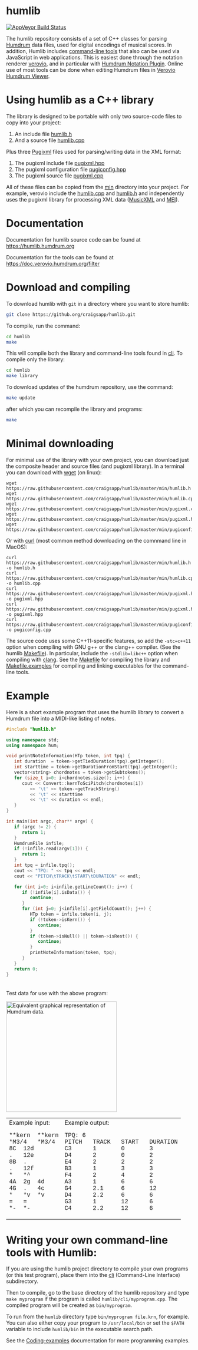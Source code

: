 humlib
==========

[![AppVeyor Build Status](https://ci.appveyor.com/api/projects/status/e08c7i6tl17j3ip2?svg=true)](https://ci.appveyor.com/project/craigsapp/humlib)

The humlib repository consists of a set of C++ classes for parsing
[Humdrum](http://www.humdrum.org) data files, used for digital
encodings of musical scores.  In addition, Humlib includes [command-line
tools](https://github.com/craigsapp/humlib/tree/master/cli) that
also can be used via JavaScript in web applications.  This is easiest
done through the notation renderer [verovio](https//www.verovio.org),
and in particular with [Humdrum Notation
Plugin](https://plugin.humdrum.org).  Online use of most tools can
be done when editing Humdrum files in [Verovio Humdrum
Viewer](https://verovio.humdrum.org).


# Using humlib as a C++ library

The library is designed to be portable with only two source-code 
files to copy into your project:

1. An include file [humlib.h](https://github.com/craigsapp/humlib/blob/master/min/humlib.h)
2. And a source file [humlib.cpp](https://github.com/craigsapp/humlib/blob/master/min/humlib.cpp)

Plus three [Pugixml](https://pugixml.org) files used for parsing/writing
data in the XML format:

1. The pugixml include file [pugixml.hpp](https://github.com/craigsapp/humlib/blob/master/min/pugixml.hpp)
2. The pugixml configuration file [pugiconfig.hpp](https://github.com/craigsapp/humlib/blob/master/min/pugiconfig.hpp)
3. The pugixml source file [pugixml.cpp](https://github.com/craigsapp/humlib/blob/master/min/pugixml.cpp)


All of these files can be copied from the
[min](https://github.com/craigsapp/humlib/blob/master/min) directory
into your project.  For example, verovio include the
[humlib.cpp](https://github.com/rism-digital/verovio/blob/develop/src/hum/humlib.cpp)
and
[humlib.h](https://github.com/rism-digital/verovio/blob/develop/include/hum/humlib.h)
and independently uses the pugixml library for processing XML data
([MusicXML](https://en.wikipedia.org/wiki/MusicXML) and
[MEI](https://www.music-encoding.org)).



# Documentation

Documentation for humlib source code can be found at https://humlib.humdrum.org

Documentation for the tools can be found at https://doc.verovio.humdrum.org/filter



# Download and compiling

To download humlib with `git` in a directory where you want to store humlib:

```bash
git clone https://github.org/craigsapp/humlib.git
```

To compile, run the command:

```bash
cd humlib
make
```

This will compile both the library and command-line tools found in [cli](https://github.com/craigsapp/humlib/tree/master/cli).  To compile only the library:


```bash
cd humlib
make library
```

To download updates of the humdrum repository, use the command:

```bash
make update
```

after which you can recompile the library and programs:

```bash
make
```


# Minimal downloading

For minimal use of the library with your own project, you can download just the composite
header and source files (and pugixml library).  In a terminal you can download with
[wget](https://en.wikipedia.org/wiki/Wget) (on linux):

```console
wget https://raw.githubusercontent.com/craigsapp/humlib/master/min/humlib.h
wget https://raw.githubusercontent.com/craigsapp/humlib/master/min/humlib.cpp
wget https://raw.githubusercontent.com/craigsapp/humlib/master/min/pugixml.cpp
wget https://raw.githubusercontent.com/craigsapp/humlib/master/min/pugixml.hpp
wget https://raw.githubusercontent.com/craigsapp/humlib/master/min/pugiconfig.hpp
```

Or with [curl](https://en.wikipedia.org/wiki/CURL) (most common method downloading on the comnmand line in MacOS):

```console
curl https://raw.githubusercontent.com/craigsapp/humlib/master/min/humlib.h -o humlib.h
curl https://raw.githubusercontent.com/craigsapp/humlib/master/min/humlib.cpp -o humlib.cpp
curl https://raw.githubusercontent.com/craigsapp/humlib/master/min/pugixml.hpp -o pugixml.hpp
curl https://raw.githubusercontent.com/craigsapp/humlib/master/min/pugixml.hpp -o pugixml.hpp
curl https://raw.githubusercontent.com/craigsapp/humlib/master/min/pugiconfig.cpp -o pugiconfig.cpp
```

The source code uses some C++11-specific features, so add the
`-stc=c++11` option when compiling with GNU g++ or the clang++
compiler.  (See the humlib
[Makefile](https://github.com/craigsapp/humlib/blob/master/Makefile)).  In
particular, include the `-stdlib=libc++` option when compiling with
[clang](https://en.wikipedia.org/wiki/Clang).  See the
[Makefile](https://github.com/craigsapp/humlib/blob/master/Makefile) for
compiling the library and
[Makefile.examples](https://github.com/craigsapp/humlib/blob/master/Makefile.examples)
for compiling and linking executables for the command-line tools.


# Example

Here is a short example program that uses the humlib library to convert
a Humdrum file into a MIDI-like listing of notes.

```cpp
#include "humlib.h"

using namespace std;
using namespace hum;

void printNoteInformation(HTp token, int tpq) {
   int duration  = token->getTiedDuration(tpq).getInteger();
   int starttime = token->getDurationFromStart(tpq).getInteger();
   vector<string> chordnotes = token->getSubtokens();
   for (size_t i=0; i<chordnotes.size(); i++) {
      cout << Convert::kernToSciPitch(chordnotes[i])
         << '\t' << token->getTrackString()
         << '\t' << starttime
         << '\t' << duration << endl;
   }
}

int main(int argc, char** argv) {
   if (argc != 2) {
      return 1;
   }
   HumdrumFile infile;
   if (!infile.read(argv[1])) {
      return 1;
   }
   int tpq = infile.tpq();
   cout << "TPQ: " << tpq << endl;
   cout << "PITCH\tTRACK\tSTART\tDURATION" << endl;

   for (int i=0; i<infile.getLineCount(); i++) {
      if (!infile[i].isData()) {
         continue;
      }
      for (int j=0; j<infile[i].getFieldCount(); j++) {
         HTp token = infile.token(i, j);
         if (!token->isKern()) {
            continue;
         }
         if (token->isNull() || token->isRest()) {
            continue;
         }
         printNoteInformation(token, tpq);
      }
   }
   return 0;
}
```

<p style="padding-top: 20px;">
Test data for use with the above program:
</p>

<img style="width:300px" src="https://cdn.rawgit.com/humdrum-tools/humlib/gh-pages/images/hum2notelist.svg" title="Equivalent graphical representation of Humdrum data.">

<table style="width:100%">
<tr><td style="border:0">
Example input:<br>
<pre style="tab-stop: 12; font-family: Courier; text-align:left">
**kern	**kern
*M3/4	*M3/4
8C	12d
.	12e
8B	.
.	12f
*	*^
4A	2g	4d
4G	.	4c
*	*v	*v
=	=
*-	*-
</pre>
</td>
<td style="border:0">
Example output:<br>
<pre style="font-family: Courier; text-align:left">
TPQ: 6
PITCH   TRACK   START   DURATION
C3      1       0       3
D4      2       0       2
E4      2       2       2
B3      1       3       3
F4      2       4       2
A3      1       6       6
G4      2.1     6       12
D4      2.2     6       6
G3      1       12      6
C4      2.2     12      6
</pre>
</td></tr></table>


# Writing your own command-line tools with Humlib:

If you are using the humlib project directory to compile your own programs (or this test program), place them
into the [cli](https://github.com/craigsapp/humlib/blob/master/cli)
(Command-Line Interface) subdirectory. 

Then to compile, go to the base directory of the humlib repository
and type `make myprogram` if the program is called
`humlib/cli/myprogram.cpp`.  The compiled program will be created
as `bin/myprogram`.

To run from the `humlib` directory type `bin/myprogram file.krn`,
for example.  You can also either copy your program to `/usr/local/bin`
or set the `$PATH` variable to include `humlib/bin` in the executable
search path.

See the [Coding-examples](http://humlib.humdrum.org/doc/example) documentation for more programming examples.



